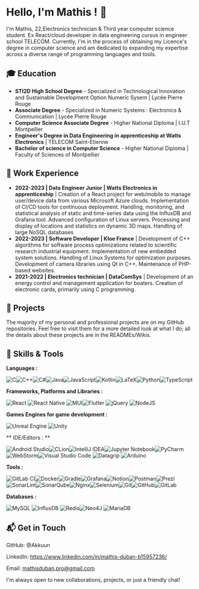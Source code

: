 # Hello, I'm Mathis ! 👋

I'm Mathis, 22,Electronics technician & Third year computer science student. Ex React/cloud developer in data engineering cursus in engineer school TELECOM.
Currently, I'm in the process of obtaining my Licence's degree in computer science and am dedicated to expanding my expertise across a diverse range of programming languages and tools.

## 🎓 Education
  - **STI2D High School Degree** - Specialized in Technological Innovation and Sustainable Development Option Numeric Sysem | Lycée Pierre Rouge
  - **Associate Degree** - Specialized in Numeric Systems : Electronics & Communication | Lycée Pierre Rouge
  - **Computer Science  Associate Degree** - Higher National Diploma | I.U.T Montpellier
  - **Engineer's Degree in Data Engineering in apprenticeship at Watts Electronics** | TELECOM Saint-Etienne
  - **Bachelor of science in Computer Science** - Higher National Diploma | Faculty of Sciences of Montpellier

## 💼 Work Experience

  - **2022-2023 | Data Engineer Junior |  Watts Electronics in apprenticeship** | Creation of a React project for web/mobile to manage user/device data from various Microsoft Azure clouds. Implementation of CI/CD tools for continuous deployment. Handling, monitoring, and statistical analysis of static and time-series data using the InfluxDB and Grafana tool. Advanced configuration of Linux servers. Processing and display of locations and statistics on dynamic 3D maps. Handling of large NoSQL databases
  - **2022-2023 | Software Developer | Kloe France** | Development of C++ algorithms for software process optimizations related to scientific research industrial equipment. Implementation of new embedded system solutions. Handling of Linux Systems for optimization purposes. Development of camera libraries using Qt in C++. Maintenance of PHP-based websites.
  - **2021-2022 | Electronics technician | DataComSys** | Development of an energy control and management application for boaters. Creation of electronic cards, primarily using C programming.

## 🚀 Projects
The majority of my personal and professional projects are on my GitHub repositories. Feel free to visit them for a more detailed look at what I do; all the details about these projects are in the READMEs/Wikis.

## 🔧 Skills & Tools
**Languages :**

![C](https://img.shields.io/badge/c-%2300599C.svg?style=for-the-badge&logo=c&logoColor=white)![C++](https://img.shields.io/badge/c++-%2300599C.svg?style=for-the-badge&logo=c%2B%2B&logoColor=white)![C#](https://img.shields.io/badge/c%23-%23239120.svg?style=for-the-badge&logo=c-sharp&logoColor=white)![Java](https://img.shields.io/badge/java-%23ED8B00.svg?style=for-the-badge&logo=openjdk&logoColor=white)![JavaScript](https://img.shields.io/badge/javascript-%23323330.svg?style=for-the-badge&logo=javascript&logoColor=%23F7DF1E)![Kotlin](https://img.shields.io/badge/kotlin-%237F52FF.svg?style=for-the-badge&logo=kotlin&logoColor=white)![LaTeX](https://img.shields.io/badge/latex-%23008080.svg?style=for-the-badge&logo=latex&logoColor=white)![Python](https://img.shields.io/badge/python-3670A0?style=for-the-badge&logo=python&logoColor=ffdd54)![TypeScript](https://img.shields.io/badge/typescript-%23007ACC.svg?style=for-the-badge&logo=typescript&logoColor=white)

**Frameworks, Platforms and Libraries :**

![React](https://img.shields.io/badge/react-%2320232a.svg?style=for-the-badge&logo=react&logoColor=%2361DAFB) ![React Native](https://img.shields.io/badge/react_native-%2320232a.svg?style=for-the-badge&logo=react&logoColor=%2361DAFB) ![MUI](https://img.shields.io/badge/MUI-%230081CB.svg?style=for-the-badge&logo=mui&logoColor=white)![Flutter](https://img.shields.io/badge/Flutter-%2302569B.svg?style=for-the-badge&logo=Flutter&logoColor=white) ![jQuery](https://img.shields.io/badge/jquery-%230769AD.svg?style=for-the-badge&logo=jquery&logoColor=white) ![NodeJS](https://img.shields.io/badge/node.js-6DA55F?style=for-the-badge&logo=node.js&logoColor=white)

**Games Engines for game development :**

![Unreal Engine](https://img.shields.io/badge/unrealengine-%23313131.svg?style=for-the-badge&logo=unrealengine&logoColor=white) ![Unity](https://img.shields.io/badge/unity-%23000000.svg?style=for-the-badge&logo=unity&logoColor=white)

** IDE/Editors : **

![Android Studio](https://img.shields.io/badge/Android%20Studio-3DDC84.svg?style=for-the-badge&logo=android-studio&logoColor=white)![CLion](https://img.shields.io/badge/CLion-black?style=for-the-badge&logo=clion&logoColor=white)![IntelliJ IDEA](https://img.shields.io/badge/IntelliJIDEA-000000.svg?style=for-the-badge&logo=intellij-idea&logoColor=white)![Jupyter Notebook](https://img.shields.io/badge/jupyter-%23FA0F00.svg?style=for-the-badge&logo=jupyter&logoColor=white)![PyCharm](https://img.shields.io/badge/pycharm-143?style=for-the-badge&logo=pycharm&logoColor=black&color=black&labelColor=green)![WebStorm](https://img.shields.io/badge/webstorm-143?style=for-the-badge&logo=webstorm&logoColor=white&color=black)![Visual Studio Code](https://img.shields.io/badge/Visual%20Studio%20Code-0078d7.svg?style=for-the-badge&logo=visual-studio-code&logoColor=white) ![Datagrip](https://img.shields.io/badge/DataGrip-000000.svg?style=for-the-badge&logo=DataGrip&logoColor=white) ![Arduino](https://img.shields.io/badge/-Arduino-00979D?style=for-the-badge&logo=Arduino&logoColor=white)


**Tools :**

![GitLab CI](https://img.shields.io/badge/gitlab%20ci-%23181717.svg?style=for-the-badge&logo=gitlab&logoColor=white)![Docker](https://img.shields.io/badge/docker-%230db7ed.svg?style=for-the-badge&logo=docker&logoColor=white)![Gradle](https://img.shields.io/badge/Gradle-02303A.svg?style=for-the-badge&logo=Gradle&logoColor=white)![Grafana](https://img.shields.io/badge/grafana-%23F46800.svg?style=for-the-badge&logo=grafana&logoColor=white)![Notion](https://img.shields.io/badge/Notion-%23000000.svg?style=for-the-badge&logo=notion&logoColor=white)![Postman](https://img.shields.io/badge/Postman-FF6C37?style=for-the-badge&logo=postman&logoColor=white)![Prezi](https://img.shields.io/badge/Prezi-%23000000.svg?style=for-the-badge&logo=Prezi&logoColor=white)![SonarLint](https://img.shields.io/badge/SonarLint-CB2029?style=for-the-badge&logo=SONARLINT&logoColor=white)![SonarQube](https://img.shields.io/badge/SonarQube-black?style=for-the-badge&logo=sonarqube&logoColor=4E9BCD)![Nginx](https://img.shields.io/badge/nginx-%23009639.svg?style=for-the-badge&logo=nginx&logoColor=white)![Selenium](https://img.shields.io/badge/-selenium-%43B02A?style=for-the-badge&logo=selenium&logoColor=white)![Git](https://img.shields.io/badge/git-%23F05033.svg?style=for-the-badge&logo=git&logoColor=white)![GitHub](https://img.shields.io/badge/github-%23121011.svg?style=for-the-badge&logo=github&logoColor=white)![GitLab](https://img.shields.io/badge/gitlab-%23181717.svg?style=for-the-badge&logo=gitlab&logoColor=white)

**Databases :** 

![MySQL](https://img.shields.io/badge/mysql-%2300f.svg?style=for-the-badge&logo=mysql&logoColor=white) ![InfluxDB](https://img.shields.io/badge/InfluxDB-22ADF6?style=for-the-badge&logo=InfluxDB&logoColor=white) ![Redis](https://img.shields.io/badge/redis-%23DD0031.svg?style=for-the-badge&logo=redis&logoColor=white)![Neo4J](https://img.shields.io/badge/Neo4j-008CC1?style=for-the-badge&logo=neo4j&logoColor=white) ![MariaDB](https://img.shields.io/badge/MariaDB-003545?style=for-the-badge&logo=mariadb&logoColor=white) 

## 📬 Get in Touch

GitHub: @Akkuun

LinkedIn: https://www.linkedin.com/in/mathis-duban-b15957236/

Email: mathisduban.pro@gmail.com


I'm always open to new collaborations, projects, or just a friendly chat!
